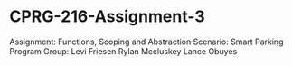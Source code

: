# CPRG-216-Assignment-3
Assignment: Functions, Scoping and Abstraction
Scenario: Smart Parking Program
Group:
Levi Friesen
Rylan Mccluskey
Lance Obuyes
